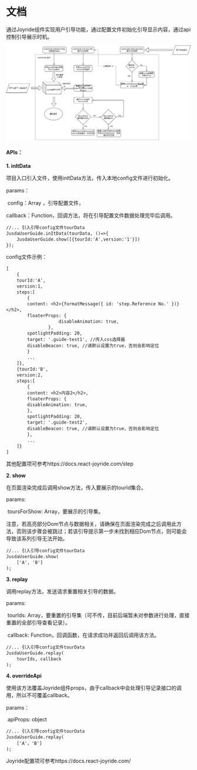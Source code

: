 # 文档
通过Joyride组件实现用户引导功能，通过配置文件初始化引导显示内容，通过api控制引导展示时机。

![tour diagrams](.\tourDiagrams.png)

#### **APIs：**

**1. inItData**

项目入口引入文件，使用inItData方法，传入本地config文件进行初始化。

params：

​	config：Array<object> ，引导配置文件，

​	callback：Function，回调方法，将在引导配置文件数据处理完毕后调用。

```
//... 引入引导config文件tourData
JusdaUserGuide.inItData(tourData, ()=>{
	JusdaUserGuide.show([{tourId:'A',version:'1'}])
});
```

config文件示例：

```
[
	{
	tourId:'A',
	version:1,
	steps:[
		{
		content: <h2>{formatMessage({ id: 'step.Reference No.' })}</h2>,
        floaterProps: {
                    disableAnimation: true,
                },
        spotlightPadding: 20,
        target: '.guide-test1', //传入css选择器
        disableBeacon: true, //请默认设置为true，否则会影响定位
        }
		...
	]},
	{tourId:'B',
	version:2,
	steps:[
		{
        content: <h2>内容2</h2>,
        floaterProps: {
        disableAnimation: true,
        },
        spotlightPadding: 20,
        target: '.guide-test2',
        disableBeacon: true, //请默认设置为true，否则会影响定位
        },
		...
	]}
]
```

其他配置项可参考https://docs.react-joyride.com/step



**2. show**

在页面渲染完成后调用show方法，传入要展示的tourId集合。

params:

​	toursForShow: Array<string>，要展示的引导集。

注意，若高亮部分Dom节点与数据相关，请确保在页面渲染完成之后调用此方法，否则该步骤会被跳过；若该引导提示第一步未找到相应Dom节点，则可能会导致该系列引导无法开始。

```
//... 引入引导config文件tourData
JusdaUserGuide.show(
	['A', 'B']
);
```



**3. replay**

调用replay方法，发送请求重置相关引导的数据。

params:

​	tourIds: Array<object>，要重置的引导集（可不传，目前后端暂未对参数进行处理，直接重置的全部引导查看记录）。

​	callback: Function，回调函数，在请求成功并返回后调用该方法。

```
//... 引入引导config文件tourData
JusdaUserGuide.replay(
	tourIds, callback
);
```



**4. overrideApi**

使用该方法覆盖Joyride组件props，由于callback中会处理引导记录接口的调用，所以不可覆盖callback。

params： 

​	apiProps: object

```
//... 引入引导config文件tourData
JusdaUserGuide.replay(
	['A'，'B']
);
```

Joyride配置项可参考https://docs.react-joyride.com/